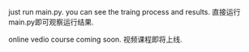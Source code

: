just run main.py. you can see the traing process and results.
直接运行main.py即可观察运行结果.

online vedio course coming soon.
视频课程即将上线.
